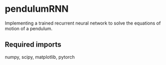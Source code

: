 # pendulumRNN
Implementing a trained recurrent neural network to solve the equations of motion of a pendulum.

## Required imports
numpy, scipy, matplotlib, pytorch
